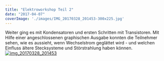 ```yaml
---
title: "Elektroworkshop Teil 2"
date: "2017-04-07"
coverImage: './images/IMG_20170328_201453-300x225.jpg'
---
```


Weiter ging es mit Kondensatoren und ersten Schritten mit Transistoren. Mit Hilfe einer angeschlossenen graphischen Ausgabe konnten die Teilnehmer sehen, wie es aussieht, wenn Wechselstrom geglättet wird - und welchen Einfluss ältere Stecksysteme und Störstrahlung haben können. [![img_20170328_201453](../images/IMG_20170328_201453-300x225.jpg)](https://hackzogtum-coburg.de/wp-content/uploads/2017/04/IMG_20170328_201453.jpg)
